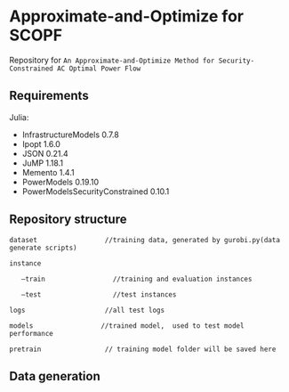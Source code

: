 # Approximate-and-Optimize for SCOPF
Repository for `An Approximate-and-Optimize Method for
Security-Constrained AC Optimal Power Flow`

## Requirements
Julia:
-	InfrastructureModels 0.7.8
-	Ipopt 1.6.0
-	JSON 0.21.4
-	JuMP 1.18.1
-	Memento 1.4.1
-	PowerModels 0.19.10
-	PowerModelsSecurityConstrained 0.10.1


## Repository structure
```
dataset                 //training data, generated by gurobi.py(data generate scripts)

instance

​	–train                 //training and evaluation instances 

​	–test                  //test instances

logs                    //all test logs

models                 //trained model,  used to test model performance

pretrain                // training model folder will be saved here
```

## Data generation





